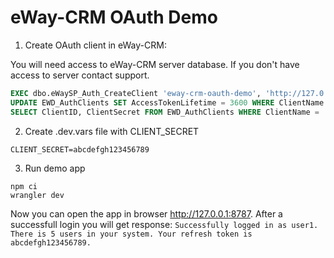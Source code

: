 # eWay-CRM OAuth Demo

1. Create OAuth client in eWay-CRM:

You will need access to eWay-CRM server database. If you don't have access to server contact support.

```sql
EXEC dbo.eWaySP_Auth_CreateClient 'eway-crm-oauth-demo', 'http://127.0.0.1:8787', @ClientID = 'eway-crm-oauth-demo'
UPDATE EWD_AuthClients SET AccessTokenLifetime = 3600 WHERE ClientName = 'eway-crm-oauth-demo'
SELECT ClientID, ClientSecret FROM EWD_AuthClients WHERE ClientName = 'eway-crm-oauth-demo'
```

2. Create .dev.vars file with CLIENT_SECRET

```
CLIENT_SECRET=abcdefgh123456789
```

3. Run demo app

```
npm ci
wrangler dev
```

Now you can open the app in browser http://127.0.0.1:8787.
After a successfull login you will get response: `Successfully logged in as user1. There is 5 users in your system. Your refresh token is abcdefgh123456789.`